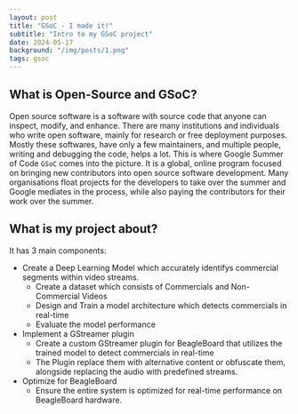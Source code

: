 ```yaml
---
layout: post
title: "GSoC - I made it!"
subtitle: "Intro to my GSoC project"
date: 2024-05-17
background: "/img/posts/1.png"
tags: gsoc
---
```


## What is Open-Source and GSoC?

Open source software is a software with source code that anyone can inspect, modify, and enhance. There are many institutions and individuals who write open software, mainly for research or free deployment purposes. Mostly these softwares, have only a few maintainers, and multiple people, writing and debugging the code, helps a lot. This is where Google Summer of Code `GSoC` comes into the picture. It is a global, online program focused on bringing new contributors into open source software development. Many organisations float projects for the developers to take over the summer and Google mediates in the process, while also paying the contributors for their work over the summer.

## What is my project about?

It has 3 main components:

- Create a Deep Learning Model which accurately identifys commercial segments within video streams.
  - Create a dataset which consists of Commercials and Non-Commercial Videos
  - Design and Train a model architecture which detects commercials in real-time
  - Evaluate the model performance
- Implement a GStreamer plugin
  - Create a custom GStreamer plugin for BeagleBoard that utilizes the trained model to detect commercials in real-time
  - The Plugin replace them with alternative content or obfuscate them, alongside replacing the audio with predefined streams.
- Optimize for BeagleBoard
  - Ensure the entire system is optimized for real-time performance on BeagleBoard hardware.

##
